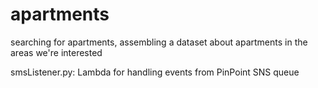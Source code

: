 # apartments
searching for apartments, assembling a dataset about apartments in the areas we're interested

smsListener.py: Lambda for handling events from PinPoint SNS queue
